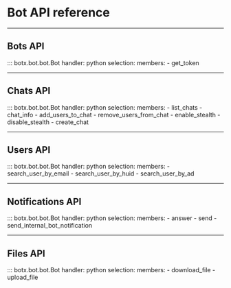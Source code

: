 # Bot API reference

---

## **Bots API**

::: botx.bot.bot.Bot
    handler: python
    selection:
      members:
        - get_token

---

## **Chats API**

::: botx.bot.bot.Bot
    handler: python
    selection:
      members:
        - list_chats
        - chat_info
        - add_users_to_chat
        - remove_users_from_chat
        - enable_stealth 
        - disable_stealth
        - create_chat

---

## **Users API**

::: botx.bot.bot.Bot
    handler: python
    selection:
      members:
        - search_user_by_email
        - search_user_by_huid
        - search_user_by_ad

---

## **Notifications API**

::: botx.bot.bot.Bot
    handler: python
    selection:
      members:
        - answer
        - send
        - send_internal_bot_notification

---

## **Files API**

::: botx.bot.bot.Bot
    handler: python
    selection:
      members:
        - download_file
        - upload_file
